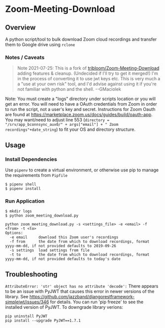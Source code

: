 # Zoom-Meeting-Download

## Overview

A python script/tool to bulk download Zoom cloud recordings and transfer them to Google drive using `rclone`

### Notes / Caveats

> Note 2021-07-25: This is a fork of [tribloom/Zoom-Meeting-Download](https://github.com/tribloom/Zoom-Meeting-Download) adding features & cleanup. (Undecided if I'll try to get it merged!) I'm in the process of converting it to use jwt keys etc. This is very much a a "use at your own risk" tool, and I'd advise against using it if you're not familiar with python and the shell. --GMaciolek

Note: You must create a "logs" directory under scripts location or you will get an error. You will need to have a OAuth credentials from Zoom in order to run the script, not a user's key and secret. Instructions for Zoom Oauth are found at https://marketplace.zoom.us/docs/guides/build/oauth-app. You may want/need to adjust line 553 (`directory = "/srv/app_bconnsync_aux0/" + args["email"] + " Zoom recordings"+date_string`) to fit your OS and directory structure.



## Usage

### Install Dependencies

Use `pipenv` to create a virtual environment, or otherwise use pip to manage the requirements from `Pipfile`

```
$ pipenv shell
$ pipenv install
```

### Run Application

```
$ mkdir logs
$ python zoom_meeting_download.py

python zoom_meeting_download.py -s <settings_file> -e <email> -f <from> -t <to>
Options:
  -e email     download this Zoom user's recordings
  -f from      the date from which to download recordings, format yyyy-mm-dd, if not provided defaults to 2019-09-26
  -s settings  load settings from file
  -t to        the date from which to download recordings, format yyyy-mm-dd, if not provided defaults to today's date
  ```

## Troubleshooting

`AttributeError: 'str' object has no attribute 'decode':`
There appears to be an issue with PyJWT that causes this error in newer versions of the library. See https://github.com/jazzband/djangorestframework-simplejwt/issues/346 for details. You can run 'pip freeze' to see the installed version of PyJWT. To downgrade library verions:
```
pip uninstall PyJWT
pip install --upgrade PyJWT==1.7.1
```
